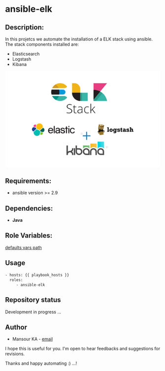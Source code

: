 ansible-elk
===========

Description:
------------

In this projetcs we automate the installation of a ELK stack using ansible.
The stack components installed are:
- Elasticsearch
-  Logstash
-  Kibana

![alt text](elk-stack.png)

Requirements:
------------
* ansible version >= 2.9

Dependencies:
-------------

- **Java**

Role Variables:
---------------

[defaults vars path](vars/main.yml)



Usage
----------------

    - hosts: {{ playbook_hosts }}
      roles:
         - ansible-elk


Repository status
-----------------

Development in progress ...

Author
------
* Mansour KA - [email](kamansour06@gmail.com)

I hope this is useful for you. I'm open to hear feedbacks and suggestions for revisions.

Thanks and happy automating :) ...!